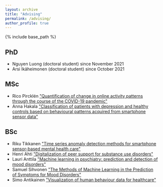 ```yaml
---
layout: archive
title: "Advising"
permalink: /advising/
author_profile: true
---
```


<style>
@import url('https://fonts.googleapis.com/css?family=Aladin|Amaranth|Arima+Madurai|Bangers|Bungee+Inline|Cabin+Sketch|Carter+One|Chicle|Damion|Emilys+Candy|Faster+One|Fredericka+the+Great|Frijole|Handlee|Homenaje|IM+Fell+DW+Pica|Jacques+Francois+Shadow|Kalam|Libre+Barcode+128+Text|Love+Ya+Like+A+Sister|Merienda|Mystery+Quest|Oleo+Script|Permanent+Marker|Philosopher|Raleway+Dots|Ranchers|Sail|Saira+Extra+Condensed|Sirin+Stencil|ZCOOL+KuaiLe&display=swap');
</style>

{% include base_path %}

## PhD

- Nguyen Luong (doctoral student) since November 2021
- Arsi Ikäheimonen (doctoral student) since October 2021

## MSc 

- Rico Pircklén ["Quantification of change in online activity patterns through the course of the COVID-19 pandemic"](/theses/Final_eng_2021_rico_pircklen.pdf)
- Anna Hakala <a href="/theses/MSc_thesis_Hakala_Anna_2021.pdf">"Classification of patients with depression and healthy controls based on behavioural patterns acquired from smartphone sensor data" </a>


## BSc 

- Riku Tikkanen ["Time series
  anomaly detection methods for smartphone sensor-based mental health
  care"](/theses/final_Riku_Tikkanen.pdf)
- Henri Ahti <a href="/theses/SCI_2021_Ahti_Henri.pdf">"Digitalization
  of peer support for substance use disorders"</a>
- Lauri Anttila <a href="/theses/Final_SCI_2021_Lauri_Anttila.pdf">"Machine learning in psychiatry: prediction and
  detection of mood disorders"</a>
- Samuel Sihvonen <a href="/theses/BSc_Thesis_Final_Samuel_Sihvonen.pdf">"The Methods of Machine Learning in
  the Prediction of Symptoms for Mood Disorders"</a>
- Simo Antikainen <a
  href="/theses/SCI_2018_Simo_Antikainen.pdf">"Visualization of human
  behaviour data for healthcare"</a>







